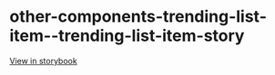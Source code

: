 # other-components-trending-list-item--trending-list-item-story

[View in storybook](https://raw.githack.com/Independent-Digital-News-and-Media-Ltd/indy100-pwamp-sb/PR-524-sb/index.html?path=/story/other-components-trending-list-item--trending-list-item-story)